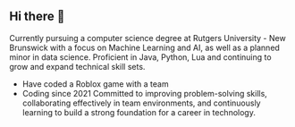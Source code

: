 ## Hi there 👋

Currently pursuing a computer science degree at Rutgers University - New Brunswick with a focus on Machine Learning and AI, as well as a planned minor in data science. 
Proficient in Java, Python, Lua and continuing to grow and expand technical skill sets. 
- Have coded a Roblox game with a team
- Coding since 2021
Committed to improving problem-solving skills, collaborating effectively in team environments, and continuously learning to build a strong foundation for a career in technology. 
